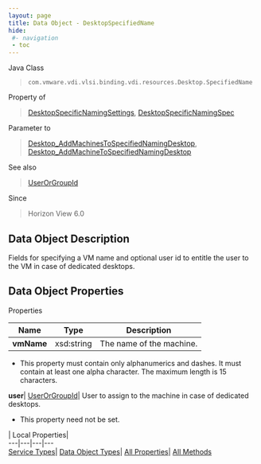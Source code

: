 ```yaml
---
layout: page
title: Data Object - DesktopSpecifiedName
hide:
 #- navigation
 - toc
---
```






Java Class  
> `com.vmware.vdi.vlsi.binding.vdi.resources.Desktop.SpecifiedName`

Property of  
> [DesktopSpecificNamingSettings](vdi.resources.Desktop.SpecificNamingSettings.md#field_detail), [DesktopSpecificNamingSpec](vdi.resources.Desktop.SpecificNamingSpec.md#field_detail)

Parameter to  
> [Desktop_AddMachinesToSpecifiedNamingDesktop](vdi.resources.Desktop.md#addMachinesToSpecifiedNamingDesktop), [Desktop_AddMachineToSpecifiedNamingDesktop](vdi.resources.Desktop.md#addMachineToSpecifiedNamingDesktop)

See also  
> [UserOrGroupId](vdi.entity.UserOrGroupId.md)

Since  
> Horizon View 6.0


## Data Object Description 

Fields for specifying a VM name and optional user id to entitle the user to the VM in case of dedicated desktops. 

## Data Object Properties

Properties

Name |  Type |  Description   
---|---|---  
**vmName**|  xsd:string|  The name of the machine.   


  * This property must contain only alphanumerics and dashes. It must contain at least one alpha character. The maximum length is 15 characters. 

  
**user**| [UserOrGroupId](vdi.entity.UserOrGroupId.md)|  User to assign to the machine in case of dedicated desktops.   


 * This property need not be set.

  
  
  
 | Local Properties|   
---|---|---|---  
[Service Types](index-mo_types.md)| [Data Object Types](index-do_types.md)| [All Properties](index-properties.md)| [All Methods](index-methods.md)  
  
  
